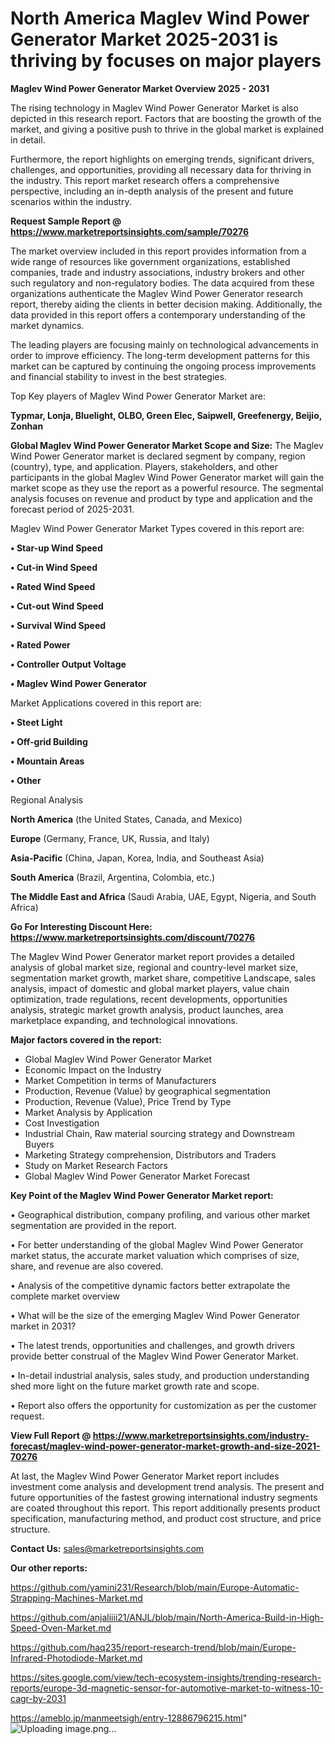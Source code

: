 # North America Maglev Wind Power Generator Market 2025-2031 is thriving by focuses on major players

<Strong> Maglev Wind Power Generator Market Overview 2025 - 2031</strong>

The rising technology in Maglev Wind Power Generator Market is also depicted in this research report. Factors that are boosting the growth of the market, and giving a positive push to thrive in the global market is explained in detail.

Furthermore, the report highlights on emerging trends, significant drivers, challenges, and opportunities, providing all necessary data for thriving in the industry. This report market research offers a comprehensive perspective, including an in-depth analysis of the present and future scenarios within the industry.

<strong>Request Sample Report @ <a href=https://www.marketreportsinsights.com/sample/70276>https://www.marketreportsinsights.com/sample/70276</a></strong>

The market overview included in this report provides information from a wide range of resources like government organizations, established companies, trade and industry associations, industry brokers and other such regulatory and non-regulatory bodies. The data acquired from these organizations authenticate the Maglev Wind Power Generator research report, thereby aiding the clients in better decision making. Additionally, the data provided in this report offers a contemporary understanding of the market dynamics.

The leading players are focusing mainly on technological advancements in order to improve efficiency. The long-term development patterns for this market can be captured by continuing the ongoing process improvements and financial stability to invest in the best strategies.

Top Key players of Maglev Wind Power Generator Market are:

<strong>Typmar, Lonja, Bluelight, OLBO, Green Elec, Saipwell, Greefenergy, Beijio, Zonhan</strong>

<strong><b>Global Maglev Wind Power Generator Market Scope and Size:</b></strong>
The Maglev Wind Power Generator market is declared segment by company, region (country), type, and application. Players, stakeholders, and other participants in the global Maglev Wind Power Generator market will gain the market scope as they use the report as a powerful resource. The segmental analysis focuses on revenue and product by type and application and the forecast period of 2025-2031.

Maglev Wind Power Generator Market Types covered in this report are:

<strong>• Star-up Wind Speed

• Cut-in Wind Speed

• Rated Wind Speed

• Cut-out Wind Speed

• Survival Wind Speed

• Rated Power

• Controller Output Voltage

• Maglev Wind Power Generator</strong>

Market Applications covered in this report are:

<strong>• Steet Light

• Off-grid Building

• Mountain Areas

• Other</strong> 

Regional Analysis

<strong>North America</strong> (the United States, Canada, and Mexico)

<strong>Europe</strong> (Germany, France, UK, Russia, and Italy)

<strong>Asia-Pacific</strong> (China, Japan, Korea, India, and Southeast Asia)

<strong>South America</strong> (Brazil, Argentina, Colombia, etc.)

<strong>The Middle East and Africa</strong> (Saudi Arabia, UAE, Egypt, Nigeria, and South Africa)

<strong>Go For Interesting Discount Here: <a href=https://www.marketreportsinsights.com/discount/70276>https://www.marketreportsinsights.com/discount/70276</a></strong>

The Maglev Wind Power Generator market report provides a detailed analysis of global market size, regional and country-level market size, segmentation market growth, market share, competitive Landscape, sales analysis, impact of domestic and global market players, value chain optimization, trade regulations, recent developments, opportunities analysis, strategic market growth analysis, product launches, area marketplace expanding, and technological innovations.

<strong><b>Major factors covered in the report:</b></strong>
<ul>
  <li>Global Maglev Wind Power Generator Market </li>
  <li>Economic Impact on the Industry</li>
  <li>Market Competition in terms of Manufacturers</li>
  <li>Production, Revenue (Value) by geographical segmentation</li>
  <li>Production, Revenue (Value), Price Trend by Type</li>
  <li>Market Analysis by Application</li>
  <li>Cost Investigation</li>
  <li>Industrial Chain, Raw material sourcing strategy and Downstream Buyers</li>
  <li>Marketing Strategy comprehension, Distributors and Traders</li>
  <li>Study on Market Research Factors</li>
  <li>Global Maglev Wind Power Generator Market Forecast</li>
</ul>

<strong><b>Key Point of the Maglev Wind Power Generator Market report:</b></strong>

• Geographical distribution, company profiling, and various other market segmentation are provided in the report.

• For better understanding of the global Maglev Wind Power Generator market status, the accurate market valuation which comprises of size, share, and revenue are also covered.

• Analysis of the competitive dynamic factors better extrapolate the complete market overview

• What will be the size of the emerging Maglev Wind Power Generator market in 2031?

• The latest trends, opportunities and challenges, and growth drivers provide better construal of the Maglev Wind Power Generator Market.

• In-detail industrial analysis, sales study, and production understanding shed more light on the future market growth rate and scope.

• Report also offers the opportunity for customization as per the customer request.

<strong><b>View Full Report @ <a href=https://www.marketreportsinsights.com/industry-forecast/maglev-wind-power-generator-market-growth-and-size-2021-70276>https://www.marketreportsinsights.com/industry-forecast/maglev-wind-power-generator-market-growth-and-size-2021-70276</a></b></strong>


At last, the Maglev Wind Power Generator Market report includes investment come analysis and development trend analysis. The present and future opportunities of the fastest growing international industry segments are coated throughout this report. This report additionally presents product specification, manufacturing method, and product cost structure, and price structure.

<strong>Contact Us:</strong>
sales@marketreportsinsights.com

<strong>Our other reports:</strong>

<a href=https://github.com/yamini231/Research/blob/main/Europe-Automatic-Strapping-Machines-Market.md>https://github.com/yamini231/Research/blob/main/Europe-Automatic-Strapping-Machines-Market.md</a>

<a href=https://github.com/anjaliiii21/ANJL/blob/main/North-America-Build-in-High-Speed-Oven-Market.md>https://github.com/anjaliiii21/ANJL/blob/main/North-America-Build-in-High-Speed-Oven-Market.md</a>

<a href=https://github.com/haq235/report-research-trend/blob/main/Europe-Infrared-Photodiode-Market.md>https://github.com/haq235/report-research-trend/blob/main/Europe-Infrared-Photodiode-Market.md</a>

<a href=https://sites.google.com/view/tech-ecosystem-insights/trending-research-reports/europe-3d-magnetic-sensor-for-automotive-market-to-witness-10-cagr-by-2031>https://sites.google.com/view/tech-ecosystem-insights/trending-research-reports/europe-3d-magnetic-sensor-for-automotive-market-to-witness-10-cagr-by-2031</a>

<a href=https://ameblo.jp/manmeetsigh/entry-12886796215.html>https://ameblo.jp/manmeetsigh/entry-12886796215.html</a>"
![Uploading image.png…]()
